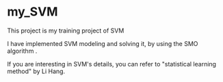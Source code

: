 # my_SVM
This project is my training project of SVM

I have implemented SVM modeling and solving it, by using the SMO algorithm .

If you are interesting in SVM's details, you can refer to "statistical learning method" by Li Hang.
